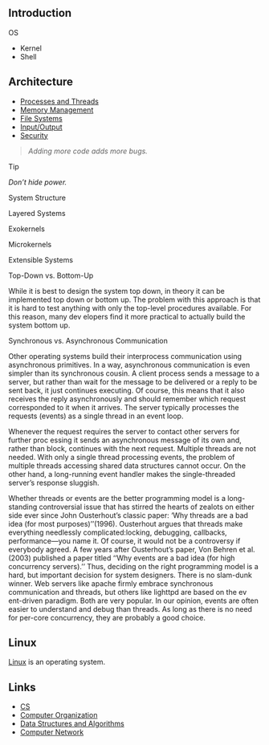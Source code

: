 ## Introduction


OS 

- Kernel
- Shell


## Architecture

- [Processes and Threads](/docs/CS/OS/process.md)
- [Memory Management](/docs/CS/OS/memory.md)
- [File Systems](/docs/CS/OS/file.md)
- [Input/Output](/docs/CS/OS/IO.md)
- [Security](/docs/CS/OS/Security.md)


> *Adding more code adds more bugs.*


> [!TIP]
> 
> *Don’t hide power.*


System Structure

Layered Systems

Exokernels

Microkernels

Extensible Systems


Top-Down vs. Bottom-Up

While it is best to design the system top down, in theory it can be implemented top down or bottom up.
The problem with this approach is that it is hard to test anything with only the top-level procedures available. 
For this reason, many dev elopers find it more practical to actually build the system bottom up.


Synchronous vs. Asynchronous Communication

Other operating systems build their interprocess communication using asynchronous primitives. In a way, asynchronous communication is even simpler than its synchronous cousin. 
A client process sends a message to a server, but rather than wait for the message to be delivered or a reply to be sent back, it just continues executing. 
Of course, this means that it also receives the reply asynchronously and should remember which request corresponded to it when it arrives. 
The server typically processes the requests (events) as a single thread in an event loop.

Whenever the request requires the server to contact other servers for further proc essing it sends an asynchronous message of its own and, rather than block, continues with the next request. 
Multiple threads are not needed. With only a single thread processing events, the problem of multiple threads accessing shared data structures cannot occur. 
On the other hand, a long-running event handler makes the single-threaded server’s response sluggish.

Whether threads or events are the better programming model is a long-standing controversial issue that has stirred the hearts of zealots on either side ever since John Ousterhout’s classic paper: 
‘Why threads are a bad idea (for most purposes)’’(1996). 
Ousterhout argues that threads make everything needlessly complicated:locking, debugging, callbacks, performance—you name it. Of course, it would not be a controversy if everybody agreed. 
A few years after Ousterhout’s paper, Von Behren et al. (2003) published a paper titled ‘‘Why events are a bad idea (for high concurrency servers).’’ 
Thus, deciding on the right programming model is a hard, but important decision for system designers. There is no slam-dunk winner. 
Web servers like apache firmly embrace synchronous communication and threads, but others like lighttpd are based on the ev ent-driven paradigm. Both are very popular. 
In our opinion, events are often easier to understand and debug than threads. 
As long as there is no need for per-core concurrency, they are probably a good choice.






## Linux

[Linux](/docs/CS/OS/Linux/Linux.md) is an operating system.


## Links
- [CS](/docs/CS/CS.md)
- [Computer Organization](/docs/CS/CO/CO.md)
- [Data Structures and Algorithms](/docs/CS/Algorithms/Algorithms.md)
- [Computer Network](/docs/CS/CN/CN.md)